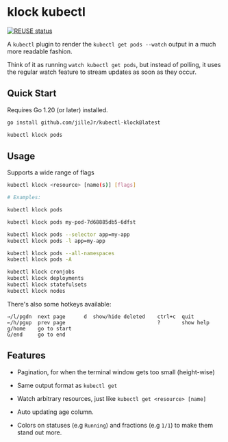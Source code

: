 <!--
SPDX-FileCopyrightText: 2023 Kalle Fagerberg

SPDX-License-Identifier: CC-BY-4.0
-->

# klock kubectl

[![REUSE status](https://api.reuse.software/badge/github.com/jilleJr/kubectl-klock)](https://api.reuse.software/info/github.com/jilleJr/kubectl-klock)

A `kubectl` plugin to render the `kubectl get pods --watch` output in a
much more readable fashion.

Think of it as running `watch kubectl get pods`, but instead of polling,
it uses the regular watch feature to stream updates as soon as they occur.

## Quick Start

Requires Go 1.20 (or later) installed.

```sh
go install github.com/jilleJr/kubectl-klock@latest

kubectl klock pods
```

## Usage

Supports a wide range of flags

```sh
kubectl klock <resource> [name(s)] [flags]

# Examples:

kubectl klock pods

kubectl klock pods my-pod-7d68885db5-6dfst

kubectl klock pods --selector app=my-app
kubectl klock pods -l app=my-app

kubectl klock pods --all-namespaces
kubectl klock pods -A

kubectl klock cronjobs
kubectl klock deployments
kubectl klock statefulsets
kubectl klock nodes
```

There's also some hotkeys available:

```text
→/l/pgdn  next page      d  show/hide deleted    ctrl+c  quit
←/h/pgup  prev page                              ?       show help
g/home    go to start
G/end     go to end
```

## Features

- Pagination, for when the terminal window gets too small (height-wise)

- Same output format as `kubectl get`

- Watch arbitrary resources, just like `kubectl get <resource> [name]`

- Auto updating age column.

- Colors on statuses (e.g `Running`) and fractions (e.g `1/1`) to make
  them stand out more.
